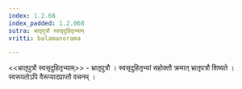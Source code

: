 ```yaml
---
index: 1.2.68
index_padded: 1.2.068
sutra: भ्रातृपुत्रौ स्वसृदुहितृभ्याम्
vritti: balamanorama

---
```

<<भ्रातृपुत्रौ स्वसृदुहितृभ्याम्>> - भ्रातृपुत्रौ । स्वसृदुहितृभ्यां सहोक्तौ क्रमात् भ्रातृपत्रौ शिष्यते । स्वरूपतोऽपि वैरूप्यादप्राप्तौ वचनम् । 